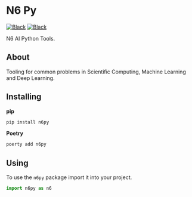 # N6 Py

[![Black](https://img.shields.io/pypi/v/n6py?color=%23141414&style=for-the-badge)](https://pypi.org/project/n6py)
[![Black](https://img.shields.io/badge/code%20style-black-141414.svg?style=for-the-badge)](https://github.com/psf/black)

N6 AI Python Tools.

## About

Tooling for common problems in Scientific Computing, Machine Learning and Deep Learning.

## Installing

**pip**
```sh
pip install n6py
```

**Poetry**
```sh
poerty add n6py
```

## Using

To use the `n6py` package import it into your project.

```py
import n6py as n6
```
